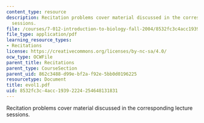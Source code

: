 ```yaml
---
content_type: resource
description: Recitation problems cover material discussed in the corresponding lecture
  sessions.
file: /courses/7-012-introduction-to-biology-fall-2004/8532fc3c4acc19392224254648131831_evol1.pdf
file_type: application/pdf
learning_resource_types:
- Recitations
license: https://creativecommons.org/licenses/by-nc-sa/4.0/
ocw_type: OCWFile
parent_title: Recitations
parent_type: CourseSection
parent_uid: 862c3488-d99e-bf2a-f92e-5bb0d0196225
resourcetype: Document
title: evol1.pdf
uid: 8532fc3c-4acc-1939-2224-254648131831
---
```

Recitation problems cover material discussed in the corresponding lecture sessions.